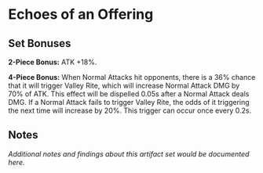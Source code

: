 # Echoes of an Offering

## Set Bonuses

**2-Piece Bonus:** ATK +18%.

**4-Piece Bonus:** When Normal Attacks hit opponents, there is a 36% chance that it will trigger Valley Rite, which will increase Normal Attack DMG by 70% of ATK. This effect will be dispelled 0.05s after a Normal Attack deals DMG. If a Normal Attack fails to trigger Valley Rite, the odds of it triggering the next time will increase by 20%. This trigger can occur once every 0.2s.

## Notes

*Additional notes and findings about this artifact set would be documented here.*


